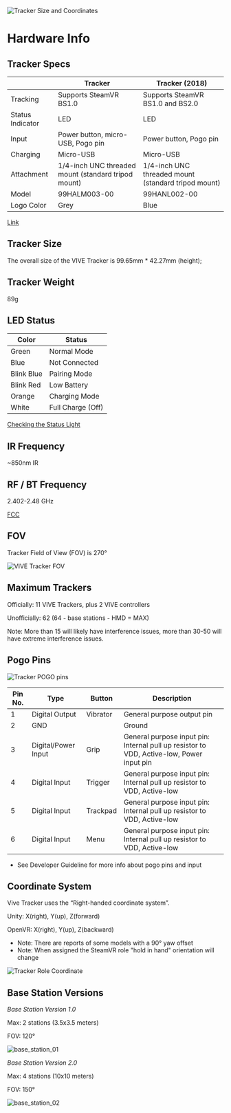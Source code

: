 ![Tracker Size and Coordinates](https://user-images.githubusercontent.com/3579516/81855160-cb8aa600-9513-11ea-9330-47e0f3299ae2.png)


# Hardware Info




## Tracker Specs

|                  | Tracker                                             | Tracker (2018)                                      |
| ---------------- | --------------------------------------------------- | --------------------------------------------------- |
| Tracking         | Supports SteamVR BS1.0                              | Supports SteamVR BS1.0 and BS2.0                    |
| Status Indicator | LED                                                 | LED                                                 |
| Input            | Power button, micro-USB, Pogo pin                   | Power button, Pogo pin                              |
| Charging         | Micro-USB                                           | Micro-USB                                           |
| Attachment       | 1/4-inch UNC threaded mount (standard tripod mount) | 1/4-inch UNC threaded mount (standard tripod mount) |
| Model            | 99HALM003-00                                        | 99HANL002-00                                        |
| Logo Color       | Grey                                                | Blue                                                |


[Link](https://developer.vive.com/us/vive-tracker-for-developer/)



## Tracker Size
The overall size of the VIVE Tracker is 99.65mm * 42.27mm (height); 


## Tracker Weight
89g


## LED Status

| Color      | Status            |
| ---------- | ----------------- |
| Green      | Normal Mode       |
| Blue       | Not Connected     |
| Blink Blue | Pairing Mode      |
| Blink Red  | Low Battery       |
| Orange     | Charging Mode     |
| White      | Full Charge (Off) |


[Checking the Status Light](https://www.vive.com/us/support/wireless-tracker/category_howto/checking-the-status-light.html)


## IR Frequency
~850nm IR


## RF / BT Frequency
2.402-2.48 GHz

[FCC](https://fccid.io/NM82PYV100)


## FOV
Tracker Field of View (FOV) is 270°

![VIVE Tracker FOV](https://user-images.githubusercontent.com/3579516/81854170-61bdcc80-9512-11ea-8f49-af17ba0ac3f5.png)


## Maximum Trackers

Officially: 11 VIVE Trackers, plus 2 VIVE controllers

Unofficially: 62 (64 - base stations - HMD = MAX)

Note: More than 15 will likely have interference issues, more than 30-50 will have extreme interference issues.


## Pogo Pins

![Tracker POGO pins](https://user-images.githubusercontent.com/3579516/81854532-e6104f80-9512-11ea-9093-bcde9a3781a7.png)

| Pin No. | Type                | Button   | Description                                                  |
| ------- | ------------------- | -------- | ------------------------------------------------------------ |
| 1       | Digital Output      | Vibrator | General purpose output pin                                   |
| 2       | GND                 |          | Ground                                                       |
| 3       | Digital/Power Input | Grip     | General purpose input pin: Internal pull up resistor to VDD, Active-low, Power input pin |
| 4       | Digital Input       | Trigger  | General purpose input pin: Internal pull up resistor to VDD, Active-low |
| 5       | Digital Input       | Trackpad | General purpose input pin: Internal pull up resistor to VDD, Active-low |
| 6       | Digital Input       | Menu     | General purpose input pin: Internal pull up resistor to VDD, Active-low |

* See Developer Guideline for more info about pogo pins and input


## Coordinate System

Vive Tracker uses the “Right-handed coordinate system”. 

Unity: X(right), Y(up), Z(forward)

OpenVR: X(right), Y(up), Z(backward)

* Note: There are reports of some models with a 90° yaw offset
* Note: When assigned the SteamVR role "hold in hand" orientation will change

![Tracker Role Coordinate](https://user-images.githubusercontent.com/3579516/81856189-515b2100-9515-11ea-9968-53d14c40aaf4.png)


## Base Station Versions

_Base Station Version 1.0_

Max: 2 stations (3.5x3.5 meters)

FOV: 120°

![base_station_01](https://user-images.githubusercontent.com/3579516/81875730-bde61800-9535-11ea-9744-f8d97b5fad18.jpg)

_Base Station Version 2.0_

Max: 4 stations (10x10 meters)

FOV: 150°

![base_station_02](https://user-images.githubusercontent.com/3579516/81875734-bfafdb80-9535-11ea-8255-d8ea581e8f0c.png)